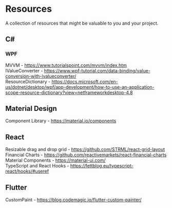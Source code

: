 # Resources

A collection of resources that might be valuable to you and your project.

## C#
### WPF
MVVM - https://www.tutorialspoint.com/mvvm/index.htm
<br />
IValueConverter - https://www.wpf-tutorial.com/data-binding/value-conversion-with-ivalueconverter/
<br />
ResourceDictionary - https://docs.microsoft.com/en-us/dotnet/desktop/wpf/app-development/how-to-use-an-application-scope-resource-dictionary?view=netframeworkdesktop-4.8

## Material Design
Component Library - https://material.io/components

## React
Resizable drag and drop grid - https://github.com/STRML/react-grid-layout
<br />
Financial Charts - https://github.com/reactivemarkets/react-financial-charts
<br />
Material Components - https://material-ui.com/
<br />
TypeScript and React Hooks - https://fettblog.eu/typescript-react/hooks/#useref

## Flutter
CustomPaint - https://blog.codemagic.io/flutter-custom-painter/
